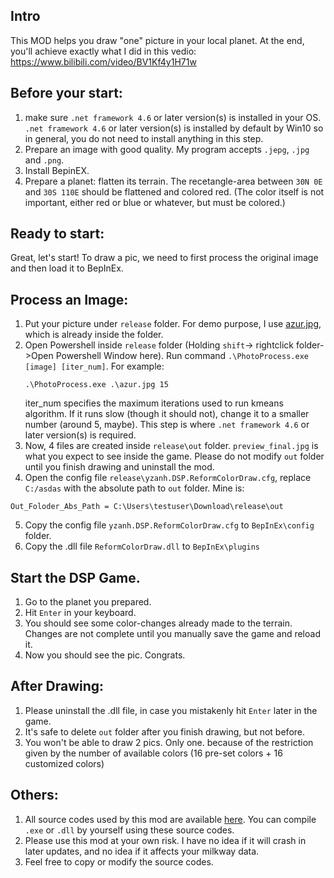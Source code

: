 Intro
---
This MOD helps you draw "one" picture in your local planet. At the end, you'll achieve exactly what I did in this vedio: https://www.bilibili.com/video/BV1Kf4y1H71w


Before your start:
---
1. make sure `.net framework 4.6` or later version(s) is installed in your OS. `.net framework 4.6` or later version(s) is installed by default by Win10 so in general, you do not need to install anything in this step.
2. Prepare an image with good quality. My program accepts `.jepg`, `.jpg` and `.png`.
3. Install BepinEX.
4. Prepare a planet: flatten its terrain. The recetangle-area between `30N 0E` and `30S 110E` should be flattened and colored red. (The color itself is not important, either red or blue or whatever, but must be colored.) 


Ready to start:
---
Great, let's start! To draw a pic, we need to first process the original image and then load it to BepInEx.


Process an Image:
---
1. Put your picture under `release` folder.  For demo purpose, I use [azur.jpg](https://www.pixiv.net/artworks/63067913), which is already inside the folder.
2. Open Powershell inside `release` folder (Holding `shift`-> rightclick folder->Open Powershell Window here). Run command `.\PhotoProcess.exe [image] [iter_num]`. For example:
    ```shell
    .\PhotoProcess.exe .\azur.jpg 15
    ```
    iter_num specifies the maximum iterations used to run kmeans algorithm. If it runs slow (though it should not), change it to a smaller number (around 5, maybe). This step is where `.net framework 4.6` or later version(s) is required.
3. Now, 4 files are created inside `release\out` folder. `preview_final.jpg` is what you expect to see inside the game. Please do not modify `out` folder until you finish drawing and uninstall the mod.
4. Open the config file `release\yzanh.DSP.ReformColorDraw.cfg`, replace `C:/asdas` with the absolute path to `out` folder. Mine is:
```
Out_Foloder_Abs_Path = C:\Users\testuser\Download\release\out
```
5. Copy the config file `yzanh.DSP.ReformColorDraw.cfg` to `BepInEx\config` folder.
6. Copy the .dll file  `ReformColorDraw.dll` to `BepInEx\plugins`


Start the DSP Game.
---
1. Go to the planet you prepared.
2. Hit `Enter` in your keyboard.
3. You should see some color-changes already made to the terrain. Changes are not complete until you manually save the game and reload it. 
4. Now you should see the pic. Congrats.


After Drawing:
---
1. Please uninstall the .dll file, in case you mistakenly hit `Enter` later in the game.
2. It's safe to delete `out` folder after you finish drawing, but not before.
3. You won't be able to draw 2 pics. Only one. because of the restriction given by the number of available colors (16 pre-set colors + 16 customized colors)


Others:
---
1. All source codes used by this mod are available [here](). You can compile `.exe` or `.dll` by yourself using these source codes.
2. Please use this mod at your own risk. I have no idea if it will crash in later updates, and no idea if it affects your milkway data.
3. Feel free to copy or modify the source codes.

